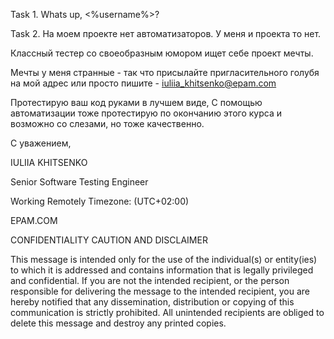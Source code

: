 Task 1. Whats up, <%username%>? 

Task 2. На моем проекте нет автоматизаторов. У меня и проекта то нет.

Классный тестер со своеобразным юмором ищет себе проект мечты. 

Мечты у меня странные - так что присылайте пригласительного голубя на мой адрес или просто пишите - iuliia_khitsenko@epam.com 

Протестирую ваш код руками в лучшем виде, С помощью автоматизации тоже протестирую по окончанию этого курса и возможно со слезами, но тоже качественно.


С уважением,

IULIIA KHITSENKO

Senior Software Testing Engineer

Working Remotely
Timezone: (UTC+02:00)

EPAM.COM


CONFIDENTIALITY CAUTION AND DISCLAIMER

This message is intended only for the use of the individual(s) or entity(ies) to which it is addressed and contains information that is legally privileged and confidential. If you are not the intended recipient, or the person responsible for delivering the message to the intended recipient, you are hereby notified that any dissemination, distribution or copying of this communication is strictly prohibited. All unintended recipients are obliged to delete this message and destroy any printed copies. 
 
